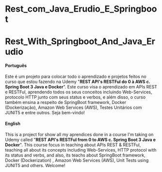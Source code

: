 # Rest_com_Java_Erudio_E_Springboot

# Rest_With_Springboot_And_Java_Erudio

#### Português ####
Este é um projeto para colocar todo o aprendizado e projetos feitos no curso que estou fazendo na Udemy "__REST API's RESTFul do 0 à AWS c. Spring Boot 3 Java e Docker__". Este curso visa o aprendizado em APIs REST e RESTFul, aprendendo todos os seus conceitos incluindo Web-Services, protocolo HTTP junto com seus status e verbos, e além disso, o curso também ensina a respeito de SpringBoot framework, Docker (Dockerização), Amazon Web Services (AWS), Testes Unitários com JUNIT5 e entre outros. Seja bem-vindo!

#### English #### 
This is a project for show all my aprendices done in a course I'm taking on Udemy called "__REST API's RESTFul from 0 to AWS c. Spring Boot 3 Java e Docker__". This course focus in teaching about APIs REST & RESTFul, teaching all about its concepts including Web-Services, HTTP protocol with its status and verbs, and also, its teachs about SpringBoot framework, Docker (Dockerization) , Amazon Web Services (AWS), Unit Tests using JUNIT5 and others. Welcome!
